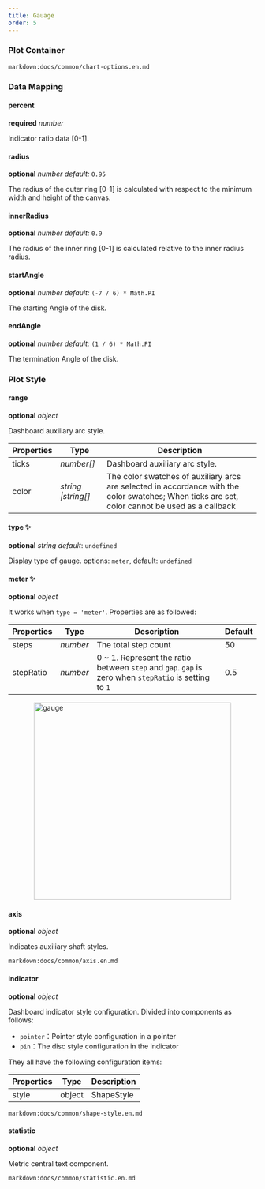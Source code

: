 ```yaml
---
title: Gauage
order: 5
---
```


### Plot Container

`markdown:docs/common/chart-options.en.md`

### Data Mapping

#### percent

<description>**required** _number_</description>

Indicator ratio data [0-1].

#### radius

<description>**optional** _number_ _default:_ `0.95`</description>

The radius of the outer ring [0-1] is calculated with respect to the minimum width and height of the canvas.

#### innerRadius

<description>**optional** _number_ _default:_ `0.9`</description>

The radius of the inner ring [0-1] is calculated relative to the inner radius radius.

#### startAngle

<description>**optional** _number_ _default:_ `(-7 / 6) * Math.PI`</description>

The starting Angle of the disk.

#### endAngle

<description>**optional** _number_ _default:_ `(1 / 6) * Math.PI`</description>

The termination Angle of the disk.

### Plot Style

#### range

<description>**optional** _object_</description>

Dashboard auxiliary arc style.

| Properties | Type                | Description                                                                                                                                     |
| ---------- | ------------------- | ----------------------------------------------------------------------------------------------------------------------------------------------- |
| ticks      | _number[]_          | Dashboard auxiliary arc style.                                                                                                                  |
| color      | _string \|string[]_ | The color swatches of auxiliary arcs are selected in accordance with the color swatches; When ticks are set, color cannot be used as a callback |

<playground rid="gauge" path="progress-plots/gauge/demo/basic.ts"></playground>

#### type ✨

<description>**optional** _string_ _default_: `undefined`</description>

Display type of gauge. options: `meter`, default: `undefined`

#### meter ✨

<description>**optional** _object_</description>

It works when `type = 'meter'`. Properties are as followed:

| Properties | Type     | Description                  | Default |
| ------ | -------- | --------------------------------- | --------  |
| steps  | _number_ | The total step count  |  50         |
| stepRatio  | _number_ | 0 ~ 1. Represent the ratio between `step` and `gap`. `gap` is zero when `stepRatio` is setting to `1` | 0.5 |

<img src="https://gw.alipayobjects.com/zos/antfincdn/WBhwhNUzkg/image.png" width="400" align="center" style="display:flex;margin:0 auto;" alt="gauge">

#### axis

<description>**optional** _object_</description>

Indicates auxiliary shaft styles.

`markdown:docs/common/axis.en.md`

#### indicator

<description>**optional** _object_</description>

Dashboard indicator style configuration. Divided into components as follows:

- `pointer`：Pointer style configuration in a pointer
- `pin`：The disc style configuration in the indicator

They all have the following configuration items:

| Properties | Type   | Description |
| ---------- | ------ | ----------- |
| style      | object | ShapeStyle  |

`markdown:docs/common/shape-style.en.md`

#### statistic

<description>**optional** _object_</description>

Metric central text component.

`markdown:docs/common/statistic.en.md`
